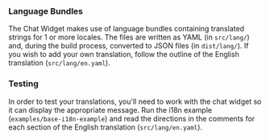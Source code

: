 ### Language Bundles

The Chat Widget makes use of language bundles containing translated strings for 1 or more locales. The files are written as YAML (in `src/lang/`) and, during the build process, converted to JSON files (in `dist/lang/`). If you wish to add your own translation, follow the outline of the English translation (`src/lang/en.yaml`).

### Testing

In order to test your translations, you'll need to work with the chat widget so it can display the appropriate message. Run the i18n example (`examples/base-i18n-example`) and read the directions in the comments for each section of the English translation (`src/lang/en.yaml`).

